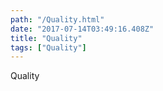 ```yaml
---
path: "/Quality.html"
date: "2017-07-14T03:49:16.408Z"
title: "Quality"
tags: ["Quality"]
---
```


Quality